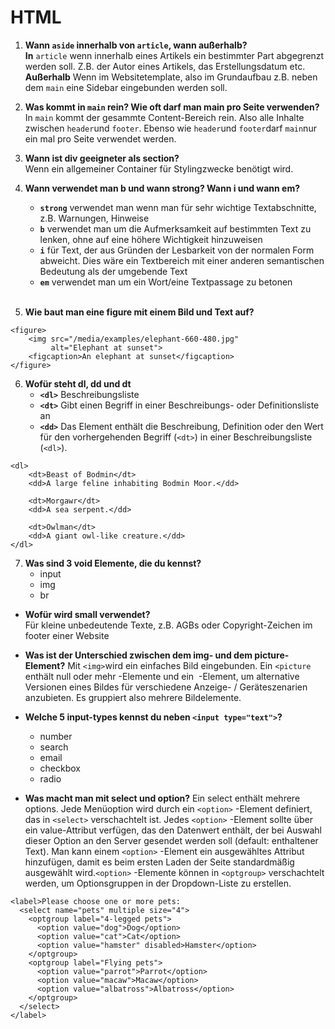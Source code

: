 # HTML

1. **Wann `aside` innerhalb von `article`, wann außerhalb?**<br>
**In** `article` wenn innerhalb eines Artikels ein bestimmter Part abgegrenzt werden soll. Z.B. der Autor eines Artikels, das Erstellungsdatum etc. **Außerhalb** Wenn im Websitetemplate, also im Grundaufbau z.B. neben dem `main` eine Sidebar eingebunden werden soll. 

2. **Was kommt in `main` rein? Wie oft darf man main pro Seite verwenden?**<br>
In `main` kommt der gesammte Content-Bereich rein. Also alle Inhalte zwischen `header`und `footer`. Ebenso wie `header`und `footer`darf `main`nur ein mal pro Seite verwendet werden.

3. **Wann ist div geeigneter als section?**<br>
Wenn ein allgemeiner Container für Stylingzwecke benötigt wird.

4. **Wann verwendet man b und wann strong? Wann i und wann em?**
    - **`strong`** verwendet man wenn man für sehr wichtige Textabschnitte, z.B. Warnungen, Hinweise
    - **`b`** verwendet man um die Aufmerksamkeit auf bestimmten Text zu lenken, ohne auf eine höhere Wichtigkeit hinzuweisen
    - **`i`** für Text, der aus Gründen der Lesbarkeit von der normalen Form abweicht. Dies wäre ein Textbereich mit einer anderen semantischen Bedeutung als der umgebende Text
    - **`em`** verwendet man um ein Wort/eine Textpassage zu betonen
<br><br>

5. **Wie baut man eine figure mit einem Bild und Text auf?**
```
<figure>
    <img src="/media/examples/elephant-660-480.jpg"
         alt="Elephant at sunset">
    <figcaption>An elephant at sunset</figcaption>
</figure>
```

6. **Wofür steht dl, dd und dt**
    - **`<dl>`** Beschreibungsliste
    - **`<dt>`** Gibt einen Begriff in einer Beschreibungs- oder Definitionsliste an
    - **`<dd>`** Das Element enthält die Beschreibung, Definition oder den Wert für den vorhergehenden Begriff (`<dt>`) in einer Beschreibungsliste (`<dl>`).

```
<dl>
    <dt>Beast of Bodmin</dt>
    <dd>A large feline inhabiting Bodmin Moor.</dd>

    <dt>Morgawr</dt>
    <dd>A sea serpent.</dd>

    <dt>Owlman</dt>
    <dd>A giant owl-like creature.</dd>
</dl>
```

7. **Was sind 3 void Elemente, die du kennst?**
    - input
    - img
    - br


- **Wofür wird small verwendet?**<br>
Für kleine unbedeutende Texte, z.B. AGBs oder Copyright-Zeichen im footer einer Website

- **Was ist der Unterschied zwischen dem img- und dem picture-Element?**
Mit `<img>`wird ein einfaches Bild eingebunden. Ein `<picture` enthält null oder mehr <source> -Elemente und ein <img> -Element, um alternative Versionen eines Bildes für verschiedene Anzeige- / Geräteszenarien anzubieten. Es gruppiert also mehrere Bildelemente.

- **Welche 5 input-types kennst du neben `<input type="text">`?**
    - number
    - search
    - email
    - checkbox
    - radio 

- **Was macht man mit select und option?**
Ein select enthält mehrere options. Jede Menüoption wird durch ein `<option>` -Element definiert, das in `<select>` verschachtelt ist. Jedes `<option>` -Element sollte über ein value-Attribut verfügen, das den Datenwert enthält, der bei Auswahl dieser Option an den Server gesendet werden soll (default: enthaltener Text). Man kann einem `<option>` -Element ein ausgewähltes Attribut hinzufügen, damit es beim ersten Laden der Seite standardmäßig ausgewählt wird.`<option>` -Elemente können in `<optgroup>` verschachtelt werden, um Optionsgruppen in der Dropdown-Liste zu erstellen.

```
<label>Please choose one or more pets:
  <select name="pets" multiple size="4">
    <optgroup label="4-legged pets">
      <option value="dog">Dog</option>
      <option value="cat">Cat</option>
      <option value="hamster" disabled>Hamster</option>
    </optgroup>
    <optgroup label="Flying pets">
      <option value="parrot">Parrot</option>
      <option value="macaw">Macaw</option>
      <option value="albatross">Albatross</option>
    </optgroup>
  </select>
</label>
```